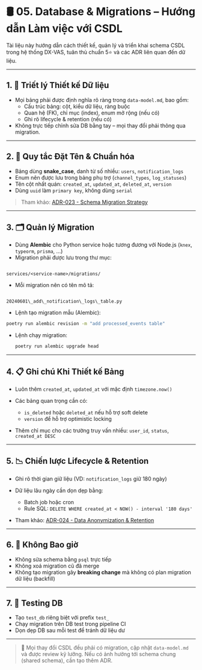 # 🛢️ 05. Database & Migrations – Hướng dẫn Làm việc với CSDL

Tài liệu này hướng dẫn cách thiết kế, quản lý và triển khai schema CSDL trong hệ thống DX-VAS, tuân thủ chuẩn 5⭐ và các ADR liên quan đến dữ liệu.

---

## 1. 🧠 Triết lý Thiết kế Dữ liệu

- Mọi bảng phải được định nghĩa rõ ràng trong `data-model.md`, bao gồm:
  - Cấu trúc bảng: cột, kiểu dữ liệu, ràng buộc
  - Quan hệ (FK), chỉ mục (index), enum mở rộng (nếu có)
  - Ghi rõ lifecycle & retention (nếu có)
- Không trực tiếp chỉnh sửa DB bằng tay – mọi thay đổi phải thông qua migration.

---

## 2. 📐 Quy tắc Đặt Tên & Chuẩn hóa

- Bảng dùng **snake_case**, danh từ số nhiều: `users`, `notification_logs`
- Enum nên được lưu trong bảng phụ trợ (`channel_types`, `log_statuses`)
- Tên cột nhất quán: `created_at`, `updated_at`, `deleted_at`, `version`
- Dùng `uuid` làm `primary key`, không dùng `serial`

> Tham khảo: [ADR-023 - Schema Migration Strategy](../../ADR/adr-023-schema-migration-strategy.md)

---

## 3. 🗂️ Quản lý Migration

- Dùng **Alembic** cho Python service hoặc tương đương với Node.js (`knex`, `typeorm`, `prisma`, ...)
- Migration phải được lưu trong thư mục:
```

services/<service-name>/migrations/

```
- Mỗi migration nên có tên mô tả:
```

20240601\_add\_notification\_logs\_table.py

```

- Lệnh tạo migration mẫu (Alembic):
```bash
poetry run alembic revision -m "add processed_events table"
```

* Lệnh chạy migration:

  ```bash
  poetry run alembic upgrade head
  ```

---

## 4. 📋 Ghi chú Khi Thiết kế Bảng

* Luôn thêm `created_at`, `updated_at` với mặc định `timezone.now()`
* Các bảng quan trọng cần có:

  * `is_deleted` hoặc `deleted_at` nếu hỗ trợ soft delete
  * `version` để hỗ trợ optimistic locking
* Thêm chỉ mục cho các trường truy vấn nhiều: `user_id`, `status`, `created_at DESC`

---

## 5. 📉 Chiến lược Lifecycle & Retention

* Ghi rõ thời gian giữ liệu (VD: `notification_logs` giữ 180 ngày)
* Dữ liệu lâu ngày cần dọn dẹp bằng:

  * Batch job hoặc cron
  * Rule SQL: `DELETE WHERE created_at < NOW() - interval '180 days'`
* Tham khảo: [ADR-024 - Data Anonymization & Retention](../../ADR/adr-024-data-anonymization-retention.md)

---

## 6. 🚨 Không Bao giờ

* Không sửa schema bằng `psql` trực tiếp
* Không xoá migration cũ đã merge
* Không tạo migration gây **breaking change** mà không có plan migration dữ liệu (backfill)

---

## 7. 🧪 Testing DB

* Tạo `test_db` riêng biệt với prefix `test_`
* Chạy migration trên DB test trong pipeline CI
* Dọn dẹp DB sau mỗi test để tránh dữ liệu dư

---

> 📌 Mọi thay đổi CSDL đều phải có migration, cập nhật `data-model.md` và được review kỹ lưỡng. Nếu có ảnh hưởng tới schema chung (shared schema), cần tạo thêm ADR.
